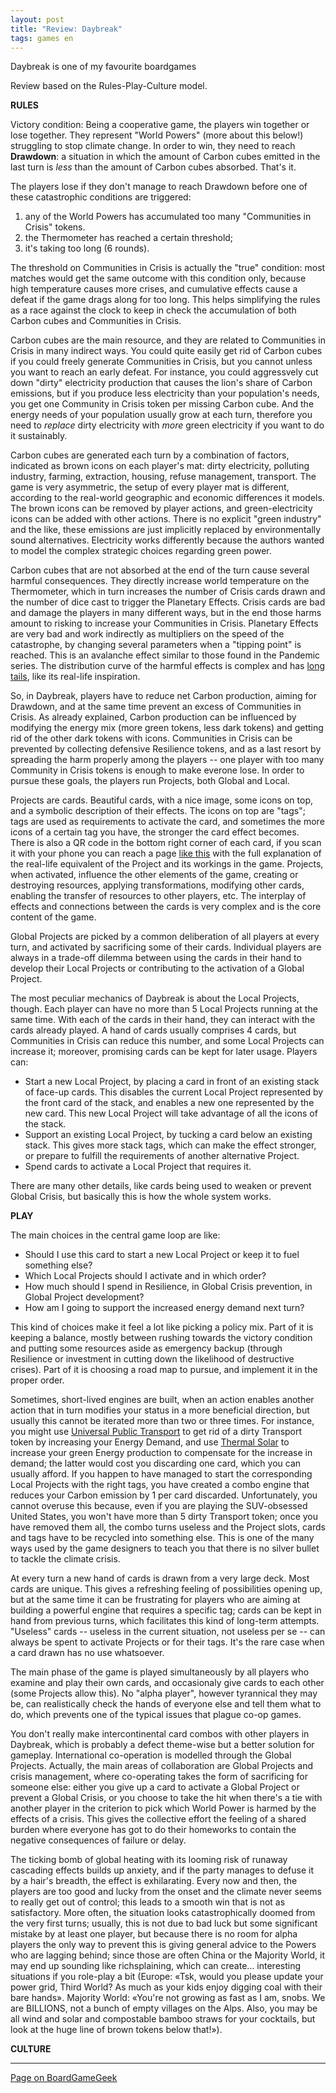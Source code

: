 ```yaml
---
layout: post
title: "Review: Daybreak"
tags: games en
---
```


Daybreak is one of my favourite boardgames 

Review based on the Rules-Play-Culture model.

**RULES**

Victory condition: Being a cooperative game, the players win together or lose together. They represent "World Powers" (more about this below!) struggling to stop climate change. In order to win, they need to reach **Drawdown**: a situation in which the amount of Carbon cubes emitted in the last turn is *less* than the amount of Carbon cubes absorbed. That's it.

The players lose if they don't manage to reach Drawdown before one of these catastrophic conditions are triggered:
1. any of the World Powers has accumulated too many "Communities in Crisis" tokens. 
1. the Thermometer has reached a certain threshold;
1. it's taking too long (6 rounds).

The threshold on Communities in Crisis is actually the "true" condition: most matches would get the same outcome with this condition only, because high temperature causes more crises, and cumulative effects cause a defeat if the game drags along for too long. This helps simplifying the rules as a race against the clock to keep in check the accumulation of both Carbon cubes and Communities in Crisis.

Carbon cubes are the main resource, and they are related to Communities in Crisis in many indirect ways. You could quite easily get rid of Carbon cubes if you could freely generate Communities in Crisis, but you cannot unless you want to reach an early defeat. For instance, you could aggressvely cut down "dirty" electricity production that causes the lion's share of Carbon emissions, but if you produce less electricity than your population's needs, you get one Community in Crisis token per missing Carbon cube. And the energy needs of your population usually grow at each turn, therefore you need to *replace* dirty electricity with *more* green electricity if you want to do it sustainably.

Carbon cubes are generated each turn by a combination of factors, indicated as brown icons on each player's mat: dirty electricity, polluting industry, farming, extraction, housing, refuse management, transport. The game is very asymmetric, the setup of every player mat is different, according to the real-world geographic and economic differences it models. The brown icons can be removed by player actions, and green-electricity icons can be added with other actions. There is no explicit "green industry" and the like, these emissions are just implicitly replaced by environmentally sound alternatives. Electricity works differently because the authors wanted to model the complex strategic choices regarding green power.

Carbon cubes that are not absorbed at the end of the turn cause several harmful consequences. They directly increase world temperature on the Thermometer, which in turn increases the number of Crisis cards drawn and the number of dice cast to trigger the Planetary Effects. Crisis cards are bad and damage the players in many different ways, but in the end those harms amount to risking to increase your Communities in Crisis. Planetary Effects are very bad and work indirectly as multipliers on the speed of the catastrophe, by changing several parameters when a "tipping point" is reached. This is an avalanche effect similar to those found in the Pandemic series. The distribution curve of the harmful effects is complex and has [long tails](https://en.wikipedia.org/wiki/Long_tail), like its real-life inspiration.

So, in Daybreak, players have to reduce net Carbon production, aiming for Drawdown, and at the same time prevent an excess of Communities in Crisis. As already explained, Carbon production can be influenced by modifying the energy mix (more green tokens, less dark tokens) and getting rid of the other dark tokens with icons. Communities in Crisis can be prevented by collecting defensive Resilience tokens, and as a last resort by spreading the harm properly among the players -- one player with too many Community in Crisis tokens is enough to make everone lose. In order to pursue these goals, the players run Projects, both Global and Local.

Projects are cards. Beautiful cards, with a nice image, some icons on top, and a symbolic description of their effects. The icons on top are "tags"; tags are used as requirements to activate the card, and sometimes the more icons of a certain tag you have, the stronger the card effect becomes. There is also a QR code in the bottom right corner of each card, if you scan it with your phone you can reach a page [like this](https://www.daybreakgame.org/card/1044) with the full explanation of the real-life equivalent of the Project and its workings in the game. Projects, when activated, influence the other elements of the game, creating or destroying resources, applying transformations, modifying other cards, enabling the transfer of resources to other players, etc. The interplay of effects and connections between the cards is very complex and is the core content of the game.

Global Projects are picked by a common deliberation of all players at every turn, and activated by sacrificing some of their cards. Individual players are always in a trade-off dilemma between using the cards in their hand to develop their Local Projects or contributing to the activation of a Global Project.

The most peculiar mechanics of Daybreak is about the Local Projects, though. Each player can have no more than 5 Local Projects running at the same time. With each of the cards in their hand, they can interact with the cards already played. A hand of cards usually comprises 4 cards, but Communities in Crisis can reduce this number, and some Local Projects can increase it; moreover, promising cards can be kept for later usage. Players can:
- Start a new Local Project, by placing a card in front of an existing stack of face-up cards. This disables the current Local Project represented by the front card of the stack, and enables a new one represented by the new card. This new Local Project will take advantage of all the icons of the stack.
- Support an existing Local Project, by tucking a card below an existing stack. This gives more stack tags, which can make the effect stronger, or prepare to fulfill the requirements of another alternative Project.
- Spend cards to activate a Local Project that requires it.

There are many other details, like cards being used to weaken or prevent Global Crisis, but basically this is how the whole system works.

**PLAY**

The main choices in the central game loop are like:
- Should I use this card to start a new Local Project or keep it to fuel something else?
- Which Local Projects should I activate and in which order?
- How much should I spend in Resilience, in Global Crisis prevention, in Global Project development?
- How am I going to support the increased energy demand next turn?

This kind of choices make it feel a lot like picking a policy mix. Part of it is keeping a balance, mostly between rushing towards the victory condition and putting some resources aside as emergency backup (through Resilience or investment in cutting down the likelihood of destructive crises). Part of it is choosing a road map to pursue, and implement it in the proper order.

Sometimes, short-lived engines are built, when an action enables another action that in turn modifies your status in a more beneficial direction, but usually this cannot be iterated more than two or three times. For instance, you might use [Universal Public Transport](https://www.daybreakgame.org/card/1076) to get rid of a dirty Transport token by increasing your Energy Demand, and use [Thermal Solar](https://www.daybreakgame.org/card/1017) to increase your green Energy production to compensate for the increase in demand; the latter would cost you discarding one card, which you can usually afford. If you happen to have managed to start the corresponding Local Projects with the right tags, you have created a combo engine that reduces your Carbon emission by 1 per card discarded. Unfortunately, you cannot overuse this because, even if you are playing the SUV-obsessed United States, you won't have more than 5 dirty Transport token; once you have removed them all, the combo turns useless and the Project slots, cards and tags have to be recycled into something else. This is one of the many ways used by the game designers to teach you that there is no silver bullet to tackle the climate crisis.

At every turn a new hand of cards is drawn from a very large deck. Most cards are unique. This gives a refreshing feeling of possibilities opening up, but at the same time it can be frustrating for players who are aiming at building a powerful engine that requires a specific tag; cards can be kept in hand from previous turns, which facilitates this kind of long-term attempts. "Useless" cards -- useless in the current situation, not useless per se -- can always be spent to activate Projects or for their tags. It's the rare case when a card drawn has no use whatsoever.

The main phase of the game is played simultaneously by all players who examine and play their own cards, and occasionaly give cards to each other (some Projects allow this). No "alpha player", however tyrannical they may be, can realistically check the hands of everyone else and tell them what to do, which prevents one of the typical issues that plague co-op games.

You don't really make intercontinental card combos with other players in Daybreak, which is probably a defect theme-wise but a better solution for gameplay. International co-operation is modelled through the Global Projects. Actually, the main areas of collaboration are Global Projects and crisis management, where co-operating takes the form of sacrificing for someone else: either you give up a card to activate a Global Project or prevent a Global Crisis, or you choose to take the hit when there's a tie with another player in the criterion to pick which World Power is harmed by the effects of a crisis. This gives the collective effort the feeling of a shared burden where everyone has got to do their homeworks to contain the negative consequences of failure or delay.

The ticking bomb of global heating with its looming risk of runaway cascading effects builds up anxiety, and if the party manages to defuse it by a hair's breadth, the effect is exhilarating. Every now and then, the players are too good and lucky from the onset and the climate never seems to really get out of control; this leads to a smooth win that is not as satisfactory. More often, the situation looks catastrophically doomed from the very first turns; usually, this is not due to bad luck but some significant mistake by at least one player, but because there is no room for alpha players the only way to prevent this is giving general advice to the Powers who are lagging behind; since those are often China or the Majority World, it may end up sounding like richsplaining, which can create… interesting situations if you role-play a bit (Europe: «Tsk, would you please update your power grid, Third World? As much as your kids enjoy digging coal with their bare hands». Majority World: «You're not growing as fast as I am, snobs. We are BILLIONS, not a bunch of empty villages on the Alps. Also, you may be all wind and solar and compostable bamboo straws for your cocktails, but look at the huge line of brown tokens below that!»).

**CULTURE**

---

[Page on BoardGameGeek](https://boardgamegeek.com/boardgame/18866/shear-panic)
